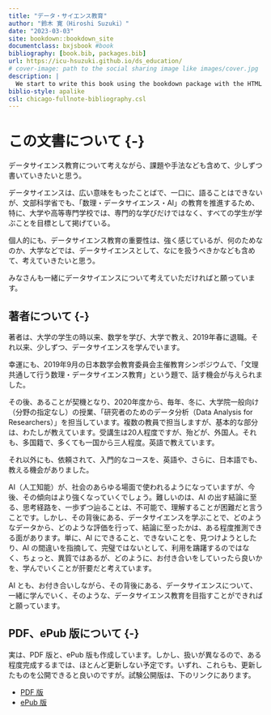 ```yaml
--- 
title: "データ・サイエンス教育"
author: "鈴木 寛（Hiroshi Suzuki）"
date: "2023-03-03"
site: bookdown::bookdown_site
documentclass: bxjsbook #book
bibliography: [book.bib, packages.bib]
url: https://icu-hsuzuki.github.io/ds_education/
# cover-image: path to the social sharing image like images/cover.jpg
description: |
  We start to write this book using the bookdown package with the HTML output format bookdown::bs4_book, set in the _output.yml file.
biblio-style: apalike
csl: chicago-fullnote-bibliography.csl
---
```




# この文書について  {-} 

データサイエンス教育について考えながら、課題や手法なども含めて、少しずつ書いていきたいと思う。

データサイエンスは、広い意味をもったことばで、一口に、語ることはできないが、文部科学省でも、「数理・データサイエンス・AI」の教育を推進するため、特に、大学や高等専門学校では、専門的な学びだけではなく、すべての学生が学ぶことを目標として掲げている。

個人的にも、データサイエンス教育の重要性は、強く感じているが、何のためなのか、大学などでは、データサイエンスとして、なにを扱うべきかなども含めて、考えていきたいと思う。

みなさんも一緒にデータサイエンスについて考えていただければと願っています。

## 著者について {-}

著者は、大学の学生の時以来、数学を学び、大学で教え、2019年春に退職。それ以来、少しずつ、データサイエンスを学んでいます。

幸運にも、2019年9月の日本数学会教育委員会主催教育シンポジウムで、「文理共通して行う数理・データサイエンス教育」という題で、話す機会が与えられました。

その後、あることが契機となり、2020年度から、毎年、冬に、大学院一般向け（分野の指定なし）の授業、「研究者のためのデータ分析（Data Analysis for Researchers）」を担当しています。複数の教員で担当しますが、基本的な部分は、わたしが教えています。受講生は20人程度ですが、殆どが、外国人。それも、多国籍で、多くても一国から三人程度。英語で教えています。

それ以外にも、依頼されて、入門的なコースを、英語や、さらに、日本語でも、教える機会がありました。

AI（人工知能）が、社会のあらゆる場面で使われるようになっていますが、今後、その傾向はより強くなっていくでしょう。難しいのは、AI の出す結論に至る、思考経路を、一歩ずつ辿ることは、不可能で、理解することが困難だと言うことです。しかし、その背後にある、データサイエンスを学ぶことで、どのようなデータから、どのような評価を行って、結論に至ったかは、ある程度推測できる面があります。単に、AI にできること、できないことを、見つけようとしたり、AI の間違いを指摘して、完璧ではないとして、利用を躊躇するのではなく、ちょっと、異質ではあるが、どのように、お付き合いをしていったら良いかを、学んでいくことが肝要だと考えています。

AI とも、お付き合いしながら、その背後にある、データサイエンスについて、一緒に学んでいく、そのような、データサイエンス教育を目指すことができればと願っています。


## PDF、ePub 版について {-}

実は、PDF 版と、ePub 版も作成しています。しかし、扱いが異なるので、ある程度完成するまでは、ほとんど更新しない予定です。いずれ、これらも、更新したものを公開できると良いのですが。試験公開版は、下のリンクにあります。

* [PDF 版](https://icu-hsuzuki.github.io/ds_education/ds_education.pdf)
* [ePub 版](https://icu-hsuzuki.github.io/ds_education/ds_education.epub)
